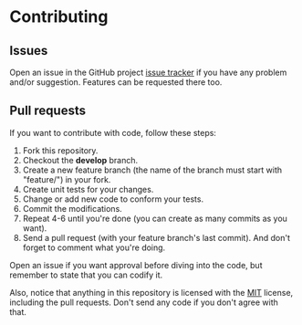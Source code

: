 # Contributing

## Issues

Open an issue in the GitHub project [issue tracker](https://github.com/flikore/validator/issues) if you have any problem and/or suggestion. Features can be requested there too.

## Pull requests

If you want to contribute with code, follow these steps:

1. Fork this repository.
2. Checkout the **develop** branch.
3. Create a new feature branch (the name of the branch must start with "feature/") in your fork.
4. Create unit tests for your changes.
5. Change or add new code to conform your tests.
6. Commit the modifications.
7. Repeat 4-6 until you're done (you can create as many commits as you want).
8. Send a pull request (with your feature branch's last commit). And don't forget to comment what you're doing.

Open an issue if you want approval before diving into the code, but remember to state that you can codify it.

Also, notice that anything in this repository is licensed with the [MIT](http://opensource.org/licenses/MIT) license, including the pull requests. Don't send any code if you don't agree with that.